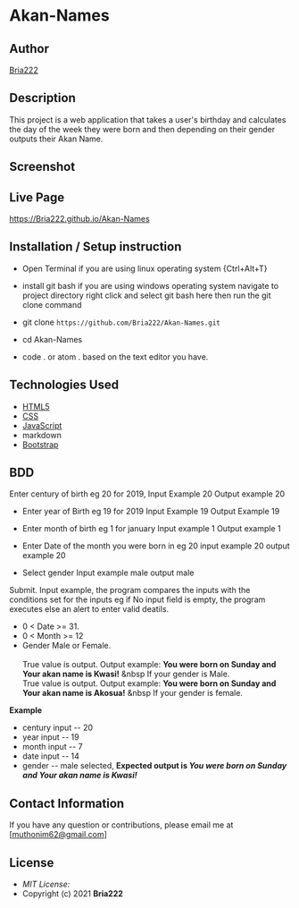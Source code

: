 # Akan-Names

## Author

[Bria222](https://github.com/Bria222)

## Description

This project is a web application that takes a user's birthday and calculates the day of the week they were born and then depending on their gender outputs their Akan Name. 

## Screenshot

## Live Page 
https://Bria222.github.io/Akan-Names 


## Installation / Setup instruction
* Open Terminal if you are using linux operating system {Ctrl+Alt+T}
* install git bash if you are using windows operating system navigate to project directory right click and select git bash here then run the git clone command
* git clone ```https://github.com/Bria222/Akan-Names.git```

* cd Akan-Names

* code . or atom . based on the text editor you have.

## Technologies Used

* [HTML5](https://github.com/topics/html5)
* [CSS](https://github.com/topics/css3)
* [JavaScript](https://github.com/topics/javascript)
* markdown
* [Bootstrap](https://github.com/topics/bootstrap)

## BDD
Enter century of birth eg 20 for 2019,
     Input Example 20
     Output example 20

* Enter year of Birth eg 19 for 2019
     Input Example 19
     Output Example 19

* Enter month of birth eg 1 for january 
    Input example 1
    Output example 1

* Enter Date of the month you were born in eg 20
    input example 20
    output example 20

* Select gender 
    Input example male
    output male

Submit.
Input example, the program compares the inputs with the conditions set for the inputs eg if No input field is empty, the program executes else an alert to enter valid deatils.
* 0 < Date >= 31.
* 0 < Month >= 12
* Gender Male or Female. <br/>  
True value is output. Output example: **You were born on Sunday and Your akan name is Kwasi!** &nbsp If your gender is Male.<br/>
True value is output. Output example: **You were born on Sunday and Your akan name is  Akosua!** &nbsp If your gender is female.  

**Example**
* century input -- 20
* year input   -- 19
* month input  -- 7
* date input -- 14
* gender -- male selected,
**Expected output is *You were born on Sunday and Your akan name is Kwasi!*** 


## Contact Information 

If you have any question or contributions, please email me at [muthonim62@gmail.com]

## License
* *MIT License:*
* Copyright (c) 2021 **Bria222**
